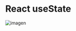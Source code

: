 # React useState

![imagen](https://user-images.githubusercontent.com/52834318/177080062-986bb0a9-df9f-414a-b632-0ac78e88a38a.png)
